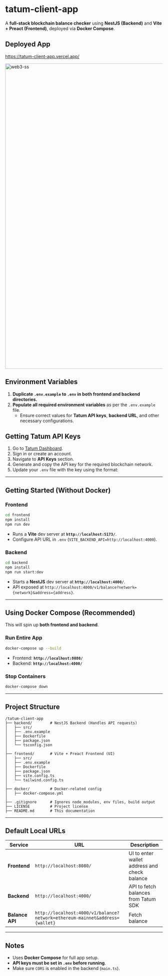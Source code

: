 # tatum-client-app

A **full-stack blockchain balance checker** using **NestJS (Backend)** and **Vite + Preact (Frontend)**, deployed via **Docker Compose**.

## Deployed App

https://tatum-client-app.vercel.app/

<img width="973" alt="web3-ss" src="https://github.com/user-attachments/assets/6c8acc05-d350-4250-81d5-91a7e5bfba06" />

## **Environment Variables**

1. **Duplicate `.env.example` to `.env` in both frontend and backend directories.**
2. **Populate all required environment variables** as per the `.env.example` file.
   - Ensure correct values for **Tatum API keys**, **backend URL**, and other necessary configurations.
  
## Getting Tatum API Keys

1. Go to [Tatum Dashboard](https://tatum.io/).
2. Sign in or create an account.
3. Navigate to **API Keys** section.
4. Generate and copy the API key for the required blockchain network.
5. Update your `.env` file with the key using the format:

---

## **Getting Started (Without Docker)**

### **Frontend**
```sh
cd frontend
npm install
npm run dev
```
- Runs a **Vite** dev server at **`http://localhost:5173/`**.
- Configure API URL in `.env` (`VITE_BACKEND_API=http://localhost:4000`).

### **Backend**
```sh
cd backend
npm install
npm run start:dev
```
- Starts a **NestJS** dev server at **`http://localhost:4000/`**.
- API exposed at `http://localhost:4000/v1/balance?network={network}&address={address}`.

---

## **Using Docker Compose (Recommended)**

This will spin up **both frontend and backend**.

### **Run Entire App**
```sh
docker-compose up --build
```
- Frontend: **`http://localhost:8080/`**
- Backend: **`http://localhost:4000/`**

### **Stop Containers**
```sh
docker-compose down
```

---

## **Project Structure**

```
/tatum-client-app
├── backend/        # NestJS Backend (Handles API requests)
│   ├── src/
│   ├── .env.example
│   ├── Dockerfile
│   ├── package.json
│   └── tsconfig.json
│
├── frontend/       # Vite + Preact Frontend (UI)
│   ├── src/
│   ├── .env.example
│   ├── Dockerfile
│   ├── package.json
│   ├── vite.config.ts
│   └── tailwind.config.ts
│
├── docker/         # Docker-related config
│   ├── docker-compose.yml
│
├── .gitignore      # Ignores node_modules, env files, build output
├── LICENSE         # Project license
├── README.md       # This documentation
```

---

## **Default Local URLs**

| Service   | URL                      | Description |
|-----------|--------------------------|-------------|
| **Frontend** | `http://localhost:8080/` | UI to enter wallet address and check balance |
| **Backend** | `http://localhost:4000/` | API to fetch balances from Tatum SDK |
| **Balance API** | `http://localhost:4000/v1/balance?network=ethereum-mainnet&address={wallet}` | Fetch balance |

---

## **Notes**

- Uses **Docker Compose** for full app setup.
- **API keys must be set in `.env` before running**.
- Make sure `CORS` is enabled in the backend (`main.ts`).
